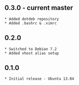## 0.3.0 - current master
    * Added dotdeb repository
    * Added .bashrc & .vimrc

## 0.2.0
    * Switched to Debian 7.2
    * Added vhost alias setup

## 0.1.0
    * Initial release - Ubuntu 13.04